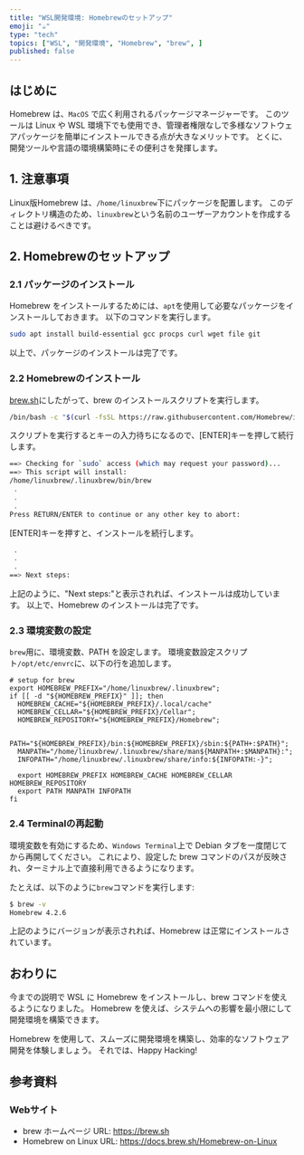 ```yaml
---
title: "WSL開発環境: Homebrewのセットアップ"
emoji: "☕"
type: "tech"
topics: ["WSL", "開発環境", "Homebrew", "brew", ]
published: false
---
```


## はじめに

Homebrew は、`MacOS` で広く利用されるパッケージマネージャーです。
このツールは Linux や WSL 環境下でも使用でき、管理者権限なしで多様なソフトウェアパッケージを簡単にインストールできる点が大きなメリットです。
とくに、開発ツールや言語の環境構築時にその便利さを発揮します。

## 1. 注意事項

Linux版Homebrew は、`/home/linuxbrew`下にパッケージを配置します。
このディレクトリ構造のため、`linuxbrew`という名前のユーザーアカウントを作成することは避けるべきです。

## 2. Homebrewのセットアップ

### 2.1 パッケージのインストール

Homebrew をインストールするためには、`apt`を使用して必要なパッケージをインストールしておきます。
以下のコマンドを実行します。

```bash
sudo apt install build-essential gcc procps curl wget file git
```

以上で、パッケージのインストールは完了です。

### 2.2 Homebrewのインストール

[brew.sh](https://brew.sh/)にしたがって、brew のインストールスクリプトを実行します。

```bash
/bin/bash -c "$(curl -fsSL https://raw.githubusercontent.com/Homebrew/install/HEAD/install.sh)"
```

スクリプトを実行するとキーの入力待ちになるので、\[ENTER]キーを押して続行します。

```bash
==> Checking for `sudo` access (which may request your password)...
==> This script will install:
/home/linuxbrew/.linuxbrew/bin/brew
 .
 .
 .
Press RETURN/ENTER to continue or any other key to abort:
```

\[ENTER]キーを押すと、インストールを続行します。

```bash
 .
 .
 .
==> Next steps:

```

上記のように、"Next steps:"と表示されれば、インストールは成功しています。
以上で、Homebrew のインストールは完了です。

### 2.3 環境変数の設定

`brew`用に、環境変数、PATH を設定します。
環境変数設定スクリプト`/opt/etc/envrc`に、以下の行を追加します。

```bash:/opt/etc/envrc
# setup for brew
export HOMEBREW_PREFIX="/home/linuxbrew/.linuxbrew";
if [[ -d "${HOMEBREW_PREFIX}" ]]; then
  HOMEBREW_CACHE="${HOMEBREW_PREFIX}/.local/cache"
  HOMEBREW_CELLAR="${HOMEBREW_PREFIX}/Cellar";
  HOMEBREW_REPOSITORY="${HOMEBREW_PREFIX}/Homebrew";

  PATH="${HOMEBREW_PREFIX}/bin:${HOMEBREW_PREFIX}/sbin:${PATH+:$PATH}";
  MANPATH="/home/linuxbrew/.linuxbrew/share/man${MANPATH+:$MANPATH}:";
  INFOPATH="/home/linuxbrew/.linuxbrew/share/info:${INFOPATH:-}";

  export HOMEBREW_PREFIX HOMEBREW_CACHE HOMEBREW_CELLAR HOMEBREW_REPOSITORY
  export PATH MANPATH INFOPATH
fi

```

### 2.4 Terminalの再起動

環境変数を有効にするため、`Windows Terminal`上で Debian タブを一度閉じてから再開してください。
これにより、設定した brew コマンドのパスが反映され、ターミナル上で直接利用できるようになります。

たとえば、以下のように`brew`コマンドを実行します:

```bash
$ brew -v
Homebrew 4.2.6

```

上記のようにバージョンが表示されれば、Homebrew は正常にインストールされています。

## おわりに

今までの説明で WSL に Homebrew をインストールし、brew コマンドを使えるようになりました。
Homebrew を使えば、システムへの影響を最小限にして開発環境を構築できます。

Homebrew を使用して、スムーズに開発環境を構築し、効率的なソフトウェア開発を体験しましょう。
それでは、Happy Hacking!

## 参考資料

### Webサイト

- brew ホームページ
  URL: <https://brew.sh>
- Homebrew on Linux
  URL:  <https://docs.brew.sh/Homebrew-on-Linux>
